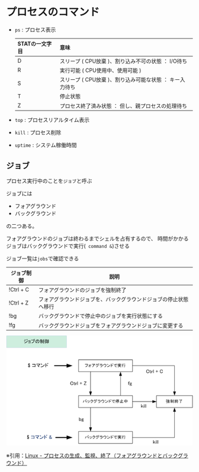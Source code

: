 # プロセスのコマンド

- `ps` : プロセス表示

    |STATの一文字目|意味
    |-|-|
    |D|スリープ ( CPU放棄 )、割り込み不可の状態 ： I/O待ち
    |R|実行可能 ( CPU使用中、使用可能 )
    |S|スリープ ( CPU放棄 )、割り込み可能な状態 ： キー入力待ち
    |T|停止状態
    |Z|プロセス終了済み状態 ： 但し、親プロセスの処理待ち

- `top` : プロセスリアルタイム表示
- `kill` : プロセス削除
- `uptime` : システム稼働時間

## ジョブ

プロセス実行中のことを`ジョブ`と呼ぶ

ジョブには  
- フォアグラウンド
- バックグラウンド

の二つある。

フォアグラウンドのジョブは終わるまでシェルを占有するので、
時間がかかるジョブはバックグラウンドで実行(` command &`)させる

ジョブ一覧は`jobs`で確認できる

|ジョブ制御|説明|
|-|-|
!Ctrl + C|フォアグラウンドのジョブを強制終了
!Ctrl + Z|フォアグラウンドジョブを、バックグラウンドジョブの停止状態へ移行
!bg|バックグラウンドで停止中のジョブを実行状態にする
!fg|バックグラウンドジョブをフォアグラウンドジョブに変更する

![job](./img/job.png)

※引用：[Linux - プロセスの生成、監視、終了（フォアグラウンドとバックグラウンド）](https://www.infraeye.com/study/linuxz17.html)
